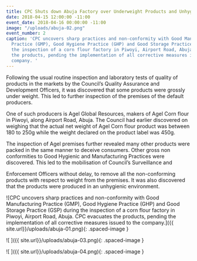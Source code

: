 ```yaml
---
title: CPC Shuts down Abuja Factory over Underweight Products and Unhygienic Environment
date: 2018-04-15 12:00:00 -11:00
event_date: 2018-04-16 00:00:00 -11:00
image: "/uploads/abuja-02.png"
event_number: 2
caption: 'CPC uncovers sharp practices and non-conformity with Good Manufacturing
  Practice (GMP), Good Hygiene Practice (GHP) and Good Storage Practice (GSP) during
  the inspection of a corn flour factory in Piwoyi, Airport Road, Abuja. CPC evacuates
  the products, pending the implementation of all corrective measures issued to the
  company. '
---
```


Following the usual routine inspection and laboratory tests of quality of products in the markets by the Council’s Quality Assurance and Development Officers, it was discovered that some products were grossly under weight. This led to further inspection of the premises of the default producers.

One of such producers is Agel Global Resources, makers of Agel Corn flour in Piwoyi, along Airport Road, Abuja. The Council had earlier discovered on weighing that the actual net weight of Agel Corn flour product was between 180 to 250g while the weight declared on the product label was 450g.

The inspection of Agel premises further revealed many other products were packed in the same manner to deceive consumers. Other gross non conformities to Good Hygienic and Manufacturing Practices were discovered. This led to the mobilisation of Council’s Surveillance and

Enforcement Officers without delay, to remove all the non-conforming products with respect to weight from the premises. It was also discovered that the products were produced in an unhygienic environment.


![CPC uncovers sharp practices and non-conformity with Good Manufacturing Practice (GMP), Good Hygiene Practice (GHP) and Good Storage Practice (GSP) during the inspection of a corn flour factory in Piwoyi, Airport Road, Abuja. CPC evacuates the products, pending the implementation of all corrective measures issued to the company.]({{ site.url}}/uploads/abuja-01.png){: .spaced-image }

![ ]({{ site.url}}/uploads/abuja-03.png){: .spaced-image }

![ ]({{ site.url}}/uploads/abuja-04.png){: .spaced-image }
